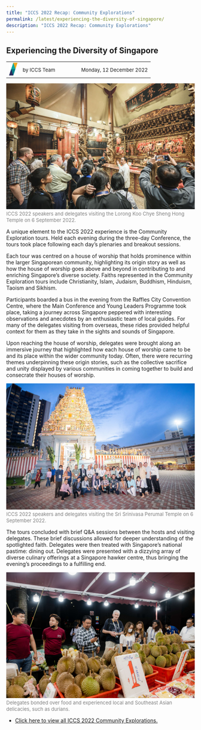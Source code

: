 ```yaml
---
title: "ICCS 2022 Recap: Community Explorations"
permalink: /latest/experiencing-the-diversity-of-singapore/
description: "ICCS 2022 Recap: Community Explorations"
---
```

## Experiencing the Diversity of Singapore

<table>
 <tr>
	 <td><img src="/images/ICCS-parallelogram_narrow.png" style="width:23px"></td>
	 <td><font size="-1">by ICCS Team</font></td>
	 <td></td>
	 <td></td>
	 <td></td>
	 <td></td>
	 <td><font size="-1">Monday, 12 December 2022</font></td>
	</tr>
	<tr></tr>
</table>

![](/images/RT_CE%201%20-79.jpg)
<font color = "grey"><font size="-1">ICCS 2022 speakers and delegates visiting the Lorong Koo Chye Sheng Hong Temple on 6 September 2022.</font></font>

A unique element to the ICCS 2022 experience is the Community Exploration tours. Held each evening during the three-day Conference, the tours took place following each day’s plenaries and breakout sessions. 

Each tour was centred on a house of worship that holds prominence within the larger Singaporean community, highlighting its origin story as well as how the house of worship goes above and beyond in contributing to and enriching Singapore’s diverse society. Faiths represented in the Community Exploration tours include Christianity, Islam, Judaism, Buddhism, Hinduism, Taoism and Sikhism.

Participants boarded a bus in the evening from the Raffles City Convention Centre, where the Main Conference and Young Leaders Programme took place, taking a journey across Singapore peppered with interesting observations and anecdotes by an enthusiastic team of local guides. For many of the delegates visiting from overseas, these rides provided helpful context for them as they take in the sights and sounds of Singapore.

Upon reaching the house of worship, delegates were brought along an immersive journey that highlighted how each house of worship came to be and its place within the wider community today. Often, there were recurring themes underpinning these origin stories, such as the collective sacrifice and unity displayed by various communities in coming together to build and consecrate their houses of worship.

![](/images/CE2_060922-109.jpg)
<font color = "grey"><font size="-1">ICCS 2022 speakers and delegates visiting the Sri Srinivasa Perumal Temple on 6 September 2022.</font></font>

The tours concluded with brief Q&A sessions between the hosts and visiting delegates. These brief discussions allowed for deeper understanding of the spotlighted faith. Delegates were then treated with Singapore’s national pastime: dining out. Delegates were presented with a dizzying array of diverse culinary offerings at a Singapore hawker centre, thus bringing the evening’s proceedings to a fulfilling end.

![](/images/CE3_06092022_291.jpg)
<font color = "grey"><font size="-1">Delegates bonded over food and experienced local and Southeast Asian delicacies, such as durians.</font></font>  

* [Click here to view all ICCS 2022 Community Explorations.](/community-experience/communityexplorations/)